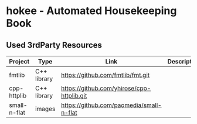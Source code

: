 # hokee - Automated Housekeeping Book

## Used 3rdParty Resources

Project | Type |Link | Description
--- | --- | --- | ---
fmtlib | C++ library | https://github.com/fmtlib/fmt.git | 
cpp-httplib | C++ library | https://github.com/yhirose/cpp-httplib.git |
small-n-flat | images | https://github.com/paomedia/small-n-flat | 
